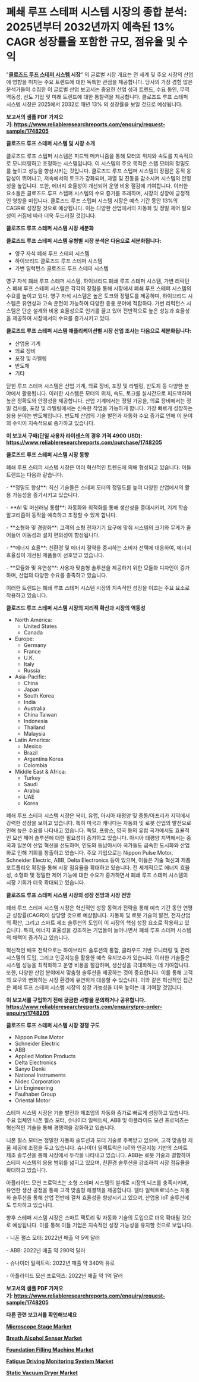<p><h1>폐쇄 루프 스테퍼 시스템 시장의 종합 분석: 2025년부터 2032년까지 예측된 13% CAGR 성장률을 포함한 규모, 점유율 및 수익</h1></p><p>"<strong><a href="https://www.reliableresearchreports.com/closed-loop-stepper-systems-r1748205?utm_campaign=106&utm_medium=7&utm_source=Github&utm_content=ia&utm_term=16032025&utm_id=closed-loop-stepper-systems">클로즈드 루프 스테퍼 시스템&nbsp;</a></strong><strong>시장</strong>" 의 글로벌 시장 개요는 전 세계 및 주요 시장의 산업에 영향을 미치는 주요 트렌드에 대한 독특한 관점을 제공합니다. 당사의 가장 경험 많은 분석가들이 수집한 이 글로벌 산업 보고서는 중요한 산업 성과 트렌드, 수요 동인, 무역 역동성, 선도 기업 및 미래 트렌드에 대한 통찰력을 제공합니다. 클로즈드 루프 스테퍼 시스템 시장은 2025에서 2032로 매년 13% 의 성장률을 보일 것으로 예상됩니다.&nbsp;</p>
<p><strong>보고서의 샘플 PDF 가져오기:&nbsp;<a href="https://www.reliableresearchreports.com/enquiry/request-sample/1748205?utm_campaign=106&utm_medium=7&utm_source=Github&utm_content=ia&utm_term=16032025&utm_id=closed-loop-stepper-systems">https://www.reliableresearchreports.com/enquiry/request-sample/1748205</a></strong></p>
<p><strong>클로즈드 루프 스테퍼 시스템 및 시장 소개</strong></p>
<p><p>클로즈드 루프 스텝퍼 시스템은 피드백 메커니즘을 통해 모터의 위치와 속도를 지속적으로 모니터링하고 조정하는 시스템입니다. 이 시스템의 주요 목적은 스텝 모터의 정밀도를 높이고 성능을 향상시키는 것입니다. 클로즈드 루프 스텝퍼 시스템의 장점은 동적 응답성이 뛰어나고, 저속에서의 토크가 강화되며, 과열 및 진동을 감소시켜 시스템의 안정성을 높입니다. 또한, 에너지 효율성이 개선되어 운영 비용 절감에 기여합니다. 이러한 요소들은 클로즈드 루프 스텝퍼 시스템의 수요 증가를 초래하며, 시장의 성장에 긍정적인 영향을 미칩니다. 클로즈드 루프 스텝퍼 시스템 시장은 예측 기간 동안 13%의 CAGR로 성장할 것으로 예상됩니다. 이는 다양한 산업에서의 자동화 및 정밀 제어 필요성이 커짐에 따라 더욱 두드러질 것입니다.</p></p>
<p><strong>클로즈드 루프 스테퍼 시스템 시장 세분화</strong></p>
<p><strong>클로즈드 루프 스테퍼 시스템 유형별 시장 분석은 다음으로 세분화됩니다:</strong></p>
<p><ul><li>영구 자석 폐쇄 루프 스테퍼 시스템</li><li>하이브리드 클로즈드 루프 스테퍼 시스템</li><li>가변 릴럭턴스 클로즈드 루프 스테퍼 시스템</li></ul></p>
<p><p>영구 자석 폐쇄 루프 스테퍼 시스템, 하이브리드 폐쇄 루프 스테퍼 시스템, 가변 리럭턴스 폐쇄 루프 스테퍼 시스템은 각각의 장점을 통해 시장에서 폐쇄 루프 스테퍼 시스템의 수요를 높이고 있다. 영구 자석 시스템은 높은 토크와 정밀도를 제공하며, 하이브리드 시스템은 유연성과 고속 운전이 가능하여 다양한 응용 분야에 적합하다. 가변 리럭턴스 시스템은 단순 설계와 비용 효율성으로 인기를 끌고 있어 전반적으로 높은 성능과 효율성을 제공하여 시장에서의 수요를 증가시키고 있다.</p></p>
<p><strong>클로즈드 루프 스테퍼 시스템 애플리케이션별 시장 산업 조사는 다음으로 세분화됩니다:</strong></p>
<p><ul><li>산업용 기계</li><li>의료 장비</li><li>포장 및 라벨링</li><li>반도체</li><li>기타</li></ul></p>
<p><p>닫힌 루프 스테퍼 시스템은 산업 기계, 의료 장비, 포장 및 라벨링, 반도체 등 다양한 분야에서 활용됩니다. 이러한 시스템은 모터의 위치, 속도, 토크를 실시간으로 피드백하여 높은 정확도와 안정성을 제공합니다. 산업 기계에서는 정밀 가공을, 의료 장비에서는 정밀 검사를, 포장 및 라벨링에서는 신속한 작업을 가능하게 합니다. 가장 빠르게 성장하는 응용 분야는 반도체입니다. 반도체 산업의 기술 발전과 자동화 수요 증가로 인해 이 분야의 수익이 지속적으로 증가하고 있습니다.</p></p>
<p><strong>이 보고서 구매(단일 사용자 라이센스의 경우 가격 4900 USD): <a href="https://www.reliableresearchreports.com/purchase/1748205?utm_campaign=106&utm_medium=7&utm_source=Github&utm_content=ia&utm_term=16032025&utm_id=closed-loop-stepper-systems">https://www.reliableresearchreports.com/purchase/1748205</a></strong></p>
<p><strong>클로즈드 루프 스테퍼 시스템 시장 동향</strong></p>
<p><p>폐쇄 루프 스테퍼 시스템 시장은 여러 혁신적인 트렌드에 의해 형성되고 있습니다. 이들 트렌드는 다음과 같습니다.</p><p>- **정밀도 향상**: 최신 기술들은 스테퍼 모터의 정밀도를 높여 다양한 산업에서의 활용 가능성을 증가시키고 있습니다.</p><p>- **AI 및 머신러닝 통합**: 자동화와 최적화를 통해 생산성을 증대시키며, 기계 학습 알고리즘이 동작을 예측하고 조정할 수 있게 합니다.</p><p>- **소형화 및 경량화**: 고객의 소형 전자기기 요구에 맞춰 시스템의 크기와 무게가 줄어들어 이동성과 설치 편의성이 향상됩니다.</p><p>- **에너지 효율**: 친환경 및 에너지 절약을 중시하는 소비자 선택에 대응하여, 에너지 효율성이 개선된 제품들이 선호받고 있습니다.</p><p>- **모듈화 및 유연성**: 사용자 맞춤형 솔루션을 제공하기 위한 모듈화 디자인이 증가하며, 산업의 다양한 수요를 충족하고 있습니다.</p><p>이러한 트렌드는 폐쇄 루프 스테퍼 시스템 시장의 지속적인 성장을 이끄는 주요 요소로 작용하고 있습니다.</p></p>
<p><strong>클로즈드 루프 스테퍼 시스템 시장의 지리적 확산과 시장의 역동성</strong></p>
<p><ul>
    <li>
        North America:
        <ul>
            <li>United States</li>
            <li>Canada</li>
        </ul>
    </li>
    <li>
        Europe:
        <ul>
            <li>Germany</li>
            <li>France</li>
            <li>U.K.</li>
            <li>Italy</li>
            <li>Russia</li>
        </ul>
    </li>
    <li>
        Asia-Pacific:
        <ul>
            <li>China</li>
            <li>Japan</li>
            <li>South Korea</li>
            <li>India</li>
            <li>Australia</li>
            <li>China Taiwan</li>
            <li>Indonesia</li>
            <li>Thailand</li>
            <li>Malaysia</li>
        </ul>
    </li>
    <li>
        Latin America:
        <ul>
            <li>Mexico</li>
            <li>Brazil</li>
            <li>Argentina Korea</li>
            <li>Colombia</li>
        </ul>
    </li>
    <li>
        Middle East & Africa:
        <ul>
            <li>Turkey</li>
            <li>Saudi</li>
            <li>Arabia</li>
            <li>UAE</li>
            <li>Korea</li>
        </ul>
    </li>
    </ul></p>
<p><p>폐쇄 루프 스테퍼 시스템 시장은 북미, 유럽, 아시아 태평양 및 중동/아프리카 지역에서 강력한 성장을 보이고 있습니다. 특히 미국과 캐나다는 자동화 및 로봇 산업의 발전으로 인해 높은 수요를 나타내고 있습니다. 독일, 프랑스, 영국 등의 유럽 국가에서도 효율적인 모션 제어 솔루션에 대한 필요성이 증가하고 있습니다. 아시아 태평양 지역에서는 중국과 일본이 산업 혁신을 선도하며, 인도와 동남아시아 국가들도 급속한 도시화와 산업화로 인해 기회를 창출하고 있습니다. 주요 기업으로는 Nippon Pulse Motor, Schneider Electric, ABB, Delta Electronics 등이 있으며, 이들은 기술 혁신과 제품 포트폴리오 확장을 통해 시장 점유율을 확대하고 있습니다. 전 세계적으로 에너지 효율성, 소형화 및 정밀한 제어 기능에 대한 수요가 증가하면서 폐쇄 루프 스테퍼 시스템의 시장 기회가 더욱 확대되고 있습니다.</p></p>
<p><strong>클로즈드 루프 스테퍼 시스템 시장의 성장 전망과 시장 전망</strong></p>
<p><p>폐쇄 루프 스테퍼 시스템 시장은 혁신적인 성장 동력과 전략을 통해 예측 기간 동안 연평균 성장률(CAGR)이 상당할 것으로 예상됩니다. 자동화 및 로봇 기술의 발전, 전자산업의 확산, 그리고 스마트 제조 솔루션의 도입이 이 시장의 핵심 성장 요소로 작용하고 있습니다. 특히, 에너지 효율성을 강조하는 기업들이 늘어나면서 폐쇄 루프 스테퍼 시스템의 채택이 증가하고 있습니다.</p><p>혁신적인 배포 전략으로는 하이브리드 솔루션의 통합, 클라우드 기반 모니터링 및 관리 시스템의 도입, 그리고 인공지능을 활용한 예측 유지보수가 있습니다. 이러한 기술들은 시스템 성능을 최적화하고 운영 비용을 절감하며, 생산성을 극대화하는 데 기여합니다. 또한, 다양한 산업 분야에서 맞춤형 솔루션을 제공하는 것이 중요합니다. 이를 통해 고객의 요구와 변화하는 시장 환경에 유연하게 대응할 수 있습니다. 이와 같은 혁신적인 접근은 폐쇄 루프 스테퍼 시스템 시장의 성장 가능성을 더욱 높이는 데 기여할 것입니다.</p></p>
<p><strong>이 보고서를 구입하기 전에 궁금한 사항을 문의하거나 공유합니다. <a href="https://www.reliableresearchreports.com/enquiry/pre-order-enquiry/1748205?utm_campaign=106&utm_medium=7&utm_source=Github&utm_content=ia&utm_term=16032025&utm_id=closed-loop-stepper-systems">https://www.reliableresearchreports.com/enquiry/pre-order-enquiry/1748205</a></strong></p>
<p><strong>클로즈드 루프 스테퍼 시스템 시장 경쟁 구도</strong></p>
<p><ul><li>Nippon Pulse Motor</li><li>Schneider Electric</li><li>ABB</li><li>Applied Motion Products</li><li>Delta Electronics</li><li>Sanyo Denki</li><li>National Instruments</li><li>Nidec Corporation</li><li>Lin Engineering</li><li>Faulhaber Group</li><li>Oriental Motor</li></ul></p>
<p><p>스테퍼 시스템 시장은 기술 발전과 제조업의 자동화 증가로 빠르게 성장하고 있습니다. 주요 업체인 니폰 펄스 모터, 슈나이더 일렉트릭, ABB 및 아플라이드 모션 프로덕츠는 혁신적인 기술을 통해 경쟁력을 강화하고 있습니다. </p><p>니폰 펄스 모터는 정밀한 자동화 솔루션과 모터 기술로 주목받고 있으며, 고객 맞춤형 제품 제공에 초점을 두고 있습니다. 슈나이더 일렉트릭은 IoT와 인공지능 기반의 스마트 제조 솔루션을 통해 시장에서 두각을 나타내고 있습니다. ABB는 로봇 기술과 결합하여 스테퍼 시스템의 응용 범위를 넓히고 있으며, 친환경 솔루션을 강조하여 시장 점유율을 확대하고 있습니다.</p><p>아플라이드 모션 프로덕츠는 소형 스테퍼 시스템의 설계로 시장의 니즈를 충족시키며, 유연한 생산 공정을 통해 고객 맞춤형 해결책을 제공합니다. 델타 일렉트로닉스는 자동화 솔루션을 통해 산업 전반에 걸쳐 효율성을 향상시키고 있으며, 산업용 IoT 솔루션에도 투자하고 있습니다. </p><p>향후 스테퍼 시스템 시장은 스마트 팩토리 및 자동화 기술의 도입으로 더욱 확대될 것으로 예상됩니다. 이를 통해 이들 기업은 지속적인 성장 가능성을 유지할 것으로 보입니다.</p><p>- 니폰 펄스 모터: 2022년 매출 약 5억 달러</p><p>- ABB: 2022년 매출 약 290억 달러</p><p>- 슈나이더 일렉트릭: 2022년 매출 약 340억 유로</p><p>- 아플라이드 모션 프로덕츠: 2022년 매출 약 1억 달러</p></p>
<p><strong>보고서의 샘플 PDF 가져오기:&nbsp;<a href="https://www.reliableresearchreports.com/enquiry/request-sample/1748205?utm_campaign=106&utm_medium=7&utm_source=Github&utm_content=ia&utm_term=16032025&utm_id=closed-loop-stepper-systems">https://www.reliableresearchreports.com/enquiry/request-sample/1748205</a></strong></p>
<p><strong></strong></p>
<p><strong></strong></p>
<p><strong></strong></p>
<p><strong></strong></p>
<p><strong>다른 관련 보고서를 확인해보세요</strong></p>
<p><strong><p><a href="https://github.com/pilukypalis/Market-Research-Report-List-1/blob/main/microscope-stage-market.md?utm_campaign=106&utm_medium=7&utm_source=Github&utm_content=ia&utm_term=16032025&utm_id=closed-loop-stepper-systems">Microscope Stage Market</a></p><p><a href="https://github.com/siertnamba7u/Market-Research-Report-List-1/blob/main/breath-alcohol-sensor-market.md?utm_campaign=106&utm_medium=7&utm_source=Github&utm_content=ia&utm_term=16032025&utm_id=closed-loop-stepper-systems">Breath Alcohol Sensor Market</a></p><p><a href="https://github.com/zakkistuey/Market-Research-Report-List-1/blob/main/foundation-filling-machine-market.md?utm_campaign=106&utm_medium=7&utm_source=Github&utm_content=ia&utm_term=16032025&utm_id=closed-loop-stepper-systems">Foundation Filling Machine Market</a></p><p><a href="https://github.com/boyertrull4r/Market-Research-Report-List-1/blob/main/fatigue-driving-monitoring-system-market.md?utm_campaign=106&utm_medium=7&utm_source=Github&utm_content=ia&utm_term=16032025&utm_id=closed-loop-stepper-systems">Fatigue Driving Monitoring System Market</a></p><p><a href="https://github.com/jugutstam/Market-Research-Report-List-1/blob/main/static-vacuum-dryer-market.md?utm_campaign=106&utm_medium=7&utm_source=Github&utm_content=ia&utm_term=16032025&utm_id=closed-loop-stepper-systems">Static Vacuum Dryer Market</a></p></strong></p>
<p></p>